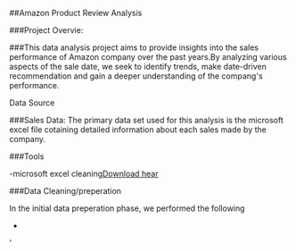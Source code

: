 ##Amazon Product Review Analysis

###Project Overvie:

###This data analysis project aims to provide insights into the sales performance of Amazon company over the past years.By analyzing various aspects of the sale date, we seek to identify trends, make date-driven recommendation and gain a deeper understanding of the compang's performance.

Data Source

###Sales Data: The primary data set used for this analysis is the microsoft excel file cotaining detailed information about each sales made by the company.

###Tools

-microsoft excel cleaning[Download hear](https://microsoft.com)

###Data Cleaning/preperation

In the initial data preperation phase, we performed the following

- 







'
